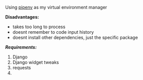 Using [pipenv](https://pypi.org/project/pipenv/) as my virtual environment manager

__Disadvantages:__
* takes too long to process
* doesnt remember to code input history
* doesnt install other dependencies, just the specific package

***Requirements:***

1. Django 
2. Django widget tweaks
3. requests
4. 